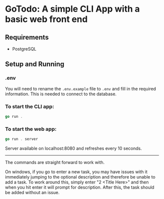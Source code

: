 # GoTodo: A simple CLI App with a basic web front end

## Requirements
- PostgreSQL

## Setup and Running

### .env
You will need to rename the ```.env.example``` file to ```.env``` and fill in the required information. This is needed to connect to the database.

### To start the CLI app:
```go
go run .
```

### To start the web app:
```go
go run . server
```

Server available on localhost:8080 and refreshes every 10 seconds.

---

The commands are straight forward to work with.

On windows, if you go to enter a new task, you may have issues with it immediately jumping to the optional description and therefore be unable to add a task. To work around this, simply enter "2 \<Title Here>" and then when you hit enter it will prompt for description. After this, the task should be added without an issue.
